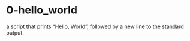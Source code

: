 # 0-hello_world 
a script that prints “Hello, World”, followed by a new line to the standard output.
